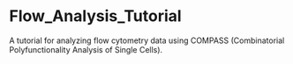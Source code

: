 # Flow_Analysis_Tutorial
A tutorial for analyzing flow cytometry data using COMPASS (Combinatorial Polyfunctionality Analysis of Single Cells).
